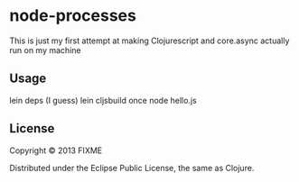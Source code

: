 # node-processes

This is just my first attempt at making Clojurescript and core.async
actually run on my machine

## Usage

lein deps (I guess)
lein cljsbuild once
node hello.js

## License

Copyright © 2013 FIXME

Distributed under the Eclipse Public License, the same as Clojure.
